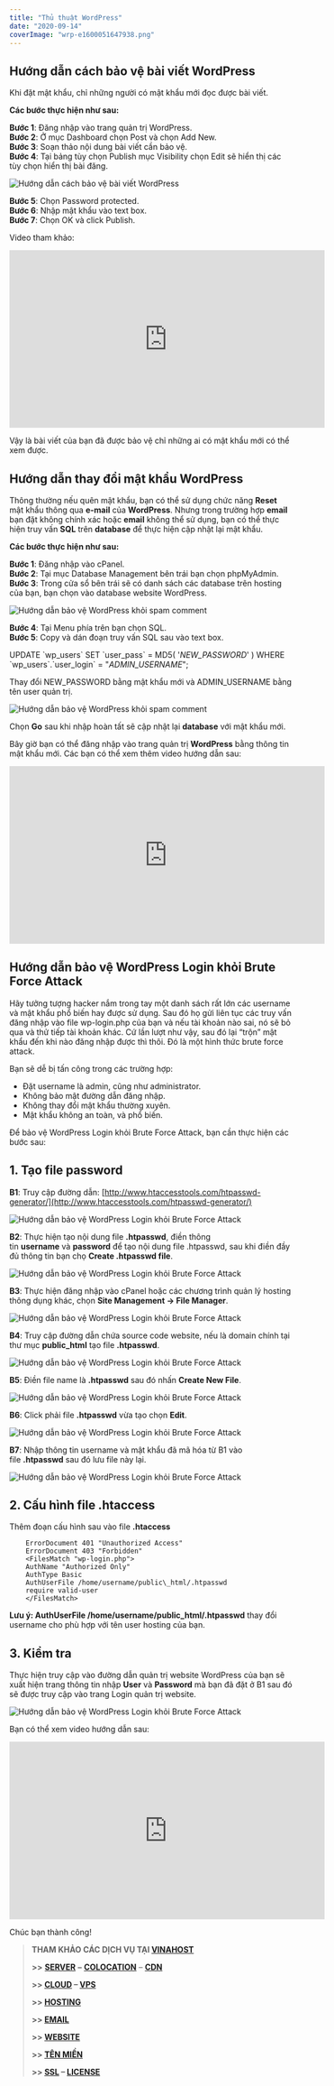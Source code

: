 ```yaml
---
title: "Thủ thuật WordPress"
date: "2020-09-14"
coverImage: "wrp-e1600051647938.png"
---
```


## Hướng dẫn cách bảo vệ bài viết WordPress

Khi đặt mật khẩu, chỉ những người có mật khẩu mới đọc được bài viết.

**Các bước thực hiện như sau:**

**Bước 1**: Đăng nhập vào trang quản trị WordPress.  
**Bước 2**: Ở mục Dashboard chọn Post và chọn Add New.  
**Bước 3**: Soạn thảo nội dung bài viết cần bảo vệ.  
**Bước 4**: Tại bảng tùy chọn Publish mục Visibility chọn Edit sẽ hiển thị các tùy chọn hiển thị bài đăng.

![Hướng dẫn cách bảo vệ bài viết WordPress](images/113453ba4c-vinahost-bao-ve-bai-viet-wordpress-1.png)

**Bước 5**: Chọn Password protected.  
**Bước 6**: Nhập mật khẩu vào text box.  
**Bước 7**: Chọn OK và click Publish.

Video tham khảo:

<iframe title="YouTube video player" src="https://www.youtube.com/embed/Xhm2wHyMMVQ" width="560" height="315" frameborder="0" allowfullscreen="allowfullscreen"></iframe>

Vậy là bài viết của bạn đã được bảo vệ chỉ những ai có mật khẩu mới có thể xem được.  

## Hướng dẫn thay đổi mật khẩu WordPress

Thông thường nếu quên mật khẩu, bạn có thể sử dụng chức năng **Reset** mật khẩu thông qua **e-mail** của **WordPress**. Nhưng trong trường hợp **email** bạn đặt không chính xác hoặc **email** không thể sử dụng, bạn có thể thực hiện truy vấn **SQL** trên **database** để thực hiện cập nhật lại mật khẩu. 

**Các bước thực hiện như sau:**

**Bước 1**: Đăng nhập vào cPanel.  
**Bước 2**: Tại mục Database Management bên trái bạn chọn phpMyAdmin.  
**Bước 3**: Trong cửa sổ bên trái sẽ có danh sách các database trên hosting của bạn, bạn chọn vào database website WordPress.

![Hướng dẫn bảo vệ WordPress khỏi spam comment](images/4004a2f9fd-vinahost-bao-ve-wordpress-khoi-spam-comment-1.png)

**Bước 4**: Tại Menu phía trên bạn chọn SQL.  
**Bước 5**: Copy và dán đoạn truy vấn SQL sau vào text box.

UPDATE \`wp\_users\` SET \`user\_pass\` = MD5( '_NEW\_PASSWORD_' ) WHERE \`wp\_users\`.\`user\_login\` = "_ADMIN\_USERNAME_";

Thay đổi NEW\_PASSWORD bằng mật khẩu mới và ADMIN\_USERNAME bằng tên user quản trị.

![Hướng dẫn bảo vệ WordPress khỏi spam comment](images/70ecc6b889-vinahost-bao-ve-wordpress-khoi-spam-comment-2-1024x369.png)

Chọn **Go** sau khi nhập hoàn tất sẽ cập nhật lại **database** với mật khẩu mới.

Bây giờ bạn có thể đăng nhập vào trang quản trị **WordPress** bằng thông tin mật khẩu mới. Các bạn có thể xem thêm video hướng dẫn sau:

<iframe title="YouTube video player" src="https://www.youtube.com/embed/gmQSvSy5FcY" width="560" height="315" frameborder="0" allowfullscreen="allowfullscreen"></iframe>

## Hướng dẫn bảo vệ WordPress Login khỏi Brute Force Attack

Hãy tưởng tượng hacker nắm trong tay một danh sách rất lớn các username và mật khẩu phổ biến hay được sử dụng. Sau đó họ gửi liên tục các truy vấn đăng nhập vào file wp-login.php của bạn và nếu tài khoản nào sai, nó sẽ bỏ qua và thử tiếp tài khoản khác. Cứ lần lượt như vậy, sau đó lại “trộn” mật khẩu đến khi nào đăng nhập được thì thôi. Đó là một hình thức brute force attack.

Bạn sẽ dễ bị tấn công trong các trường hợp:

- Đặt username là admin, cũng như administrator.
- Không bảo mật đường dẫn đăng nhập.
- Không thay đổi mật khẩu thường xuyên.
- Mật khẩu không an toàn, và phổ biến.

Để bảo vệ WordPress Login khỏi Brute Force Attack, bạn cần thực hiện các bước sau:

## **1\. Tạo file password**

**B1**: Truy cập đường dẫn: [http://www.htaccesstools.com/htpasswd-generator/](http://www.htaccesstools.com/htpasswd-generator/)

![Hướng dẫn bảo vệ WordPress Login khỏi Brute Force Attack](images/8208feef09-vinahost-bao-ve-wordpress-login-khoi-brute-force-attack-1.png)

**B2**: Thực hiện tạo nội dung file **.htpasswd**, điền thông tin **username** và **password** để tạo nội dung file .htpasswd, sau khi điền đầy đủ thông tin bạn chọ **Create .htpasswd file**.

![Hướng dẫn bảo vệ WordPress Login khỏi Brute Force Attack](images/4b830cdcc0-vinahost-bao-ve-wordpress-khoi-brute-force-attack-2.png)

**B3**: Thực hiện đăng nhập vào cPanel hoặc các chương trình quản lý hosting thông dụng khác, chọn **Site Management -> File Manager**.

![Hướng dẫn bảo vệ WordPress Login khỏi Brute Force Attack](images/94186deb44-vinahost-bao-ve-wordpress-khoi-brute-force-attack-3.png)

**B4**: Truy cập đường dẫn chứa source code website, nếu là domain chính tại thư mục **public\_html** tạo file **.htpasswd**.  

![Hướng dẫn bảo vệ WordPress Login khỏi Brute Force Attack](images/762d0dc8e1-vinahost-bao-ve-wordpress-khoi-brute-force-attack-4.png)

**B5**: Điền file name là **.htpasswd** sau đó nhấn **Create New File**.  

![Hướng dẫn bảo vệ WordPress Login khỏi Brute Force Attack](images/3bc9a6d621-vinahost-bao-ve-wordpress-khoi-brute-force-attack-5.png)

**B6**: Click phải file **.htpasswd** vừa tạo chọn **Edit**.

![Hướng dẫn bảo vệ WordPress Login khỏi Brute Force Attack](images/f5ffb6f866-vinahost-bao-ve-wordpress-khoi-brute-force-attack-6.png)

**B7**: Nhập thông tin username và mật khẩu đã mã hóa từ B1 vào file **.htpasswd** sau đó lưu file này lại.  

![Hướng dẫn bảo vệ WordPress Login khỏi Brute Force Attack](images/0f61ed5abc-vinahost-bao-ve-wordpress-khoi-brute-force-attack-7.png)

## **2\. Cấu hình file .htaccess**

Thêm đoạn cấu hình sau vào file **.htaccess**

        ErrorDocument 401 "Unauthorized Access"  
        ErrorDocument 403 "Forbidden"  
        <FilesMatch "wp-login.php">  
        AuthName "Authorized Only"  
        AuthType Basic  
        AuthUserFile /home/username/public\_html/.htpasswd  
        require valid-user  
        </FilesMatch>

**Lưu ý: AuthUserFile /home/username/public\_html/.htpasswd** thay đổi username cho phù hợp với tên user hosting của bạn.

## **3\. Kiểm tra**

Thực hiện truy cập vào đường dẫn quản trị website WordPress của bạn sẽ xuất hiện trang thông tin nhập **User** và **Password** mà bạn đã đặt ở B1 sau đó sẽ được truy cập vào trang Login quản trị website.

![Hướng dẫn bảo vệ WordPress Login khỏi Brute Force Attack](images/0f61ed5abc-vinahost-bao-ve-wordpress-khoi-brute-force-attack-7-1.png)

Bạn có thể xem video hướng dẫn sau:

<iframe title="YouTube video player" src="https://www.youtube.com/embed/xI6ya0ELq9Q" width="560" height="315" frameborder="0" allowfullscreen="allowfullscreen"></iframe>

Chúc bạn thành công!

> **THAM KHẢO CÁC DỊCH VỤ TẠI [VINAHOST](https://blog.vinahost.vn/)**
> 
> **\>>** [**SERVER**](https://vinahost.vn/thue-may-chu-rieng/) **–** [**COLOCATION**](https://vinahost.vn/colocation.html) – [**CDN**](https://vinahost.vn/dich-vu-cdn-chuyen-nghiep)
> 
> **\>> [CLOUD](https://vinahost.vn/cloud-server-gia-re/) – [VPS](https://vinahost.vn/vps-ssd-chuyen-nghiep/)**
> 
> **\>> [HOSTING](https://vinahost.vn/wordpress-hosting)**
> 
> **\>> [EMAIL](https://vinahost.vn/email-hosting)**
> 
> **\>> [WEBSITE](http://vinawebsite.vn/)**
> 
> **\>> [TÊN MIỀN](https://vinahost.vn/ten-mien-gia-re/)**
> 
> **\>> [SSL](https://vinahost.vn/geotrust-ssl) – [LICENSE](https://vinahost.vn/bang-gia-license)**
